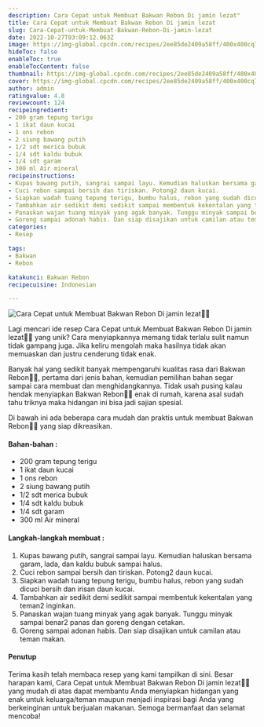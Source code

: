 ```yaml
---
description: Cara Cepat untuk Membuat Bakwan Rebon Di jamin lezat"
title: Cara Cepat untuk Membuat Bakwan Rebon Di jamin lezat
slug: Cara-Cepat-untuk-Membuat-Bakwan-Rebon-Di-jamin-lezat
date: 2022-10-27T03:09:12.063Z
image: https://img-global.cpcdn.com/recipes/2ee85de2409a58ff/400x400cq70/photo.jpg
hideToc: false
enableToc: true
enableTocContent: false
thumbnail: https://img-global.cpcdn.com/recipes/2ee85de2409a58ff/400x400cq70/photo.jpg
cover: https://img-global.cpcdn.com/recipes/2ee85de2409a58ff/400x400cq70/photo.jpg
author: admin
ratingvalue: 4.8
reviewcount: 124
recipeingredient:
- 200 gram tepung terigu
- 1 ikat daun kucai
- 1 ons rebon
- 2 siung bawang putih
- 1/2 sdt merica bubuk
- 1/4 sdt kaldu bubuk
- 1/4 sdt garam
- 300 ml Air mineral
recipeinstructions:
- Kupas bawang putih, sangrai sampai layu. Kemudian haluskan bersama garam, lada, dan kaldu bubuk sampai halus.
- Cuci rebon sampai bersih dan tiriskan. Potong2 daun kucai.
- Siapkan wadah tuang tepung terigu, bumbu halus, rebon yang sudah dicuci bersih dan irisan daun kucai.
- Tambahkan air sedikit demi sedikit sampai membentuk kekentalan yang teman2 inginkan.
- Panaskan wajan tuang minyak yang agak banyak. Tunggu minyak sampai benar2 panas dan goreng dengan cetakan.
- Goreng sampai adonan habis. Dan siap disajikan untuk camilan atau teman makan.
categories:
- Resep

tags:
- Bakwan
- Rebon

katakunci: Bakwan Rebon
recipecuisine: Indonesian

---
```


![Cara Cepat untuk Membuat Bakwan Rebon Di jamin lezat👩‍🍳](https://img-global.cpcdn.com/recipes/2ee85de2409a58ff/400x400cq70/photo.jpg)

Lagi mencari ide resep Cara Cepat untuk Membuat Bakwan Rebon Di jamin lezat👩‍🍳 yang unik? Cara menyiapkannya memang tidak terlalu sulit namun tidak gampang juga. Jika keliru mengolah maka hasilnya tidak akan memuaskan dan justru cenderung tidak enak.

Banyak hal yang sedikit banyak mempengaruhi kualitas rasa dari Bakwan Rebon👩‍🍳, pertama dari jenis bahan, kemudian pemilihan bahan segar sampai cara membuat dan menghidangkannya. Tidak usah pusing kalau hendak menyiapkan Bakwan Rebon👩‍🍳 enak di rumah, karena asal sudah tahu triknya maka hidangan ini bisa jadi sajian spesial.

Di bawah ini ada beberapa cara mudah dan praktis untuk membuat Bakwan Rebon👩‍🍳 yang siap dikreasikan.

<!--inarticleads1-->

#### Bahan-bahan :

- 200 gram tepung terigu
- 1 ikat daun kucai
- 1 ons rebon
- 2 siung bawang putih
- 1/2 sdt merica bubuk
- 1/4 sdt kaldu bubuk
- 1/4 sdt garam
- 300 ml Air mineral

<!--inarticleads2-->

#### Langkah-langkah membuat :

1. Kupas bawang putih, sangrai sampai layu. Kemudian haluskan bersama garam, lada, dan kaldu bubuk sampai halus.
1. Cuci rebon sampai bersih dan tiriskan. Potong2 daun kucai.
1. Siapkan wadah tuang tepung terigu, bumbu halus, rebon yang sudah dicuci bersih dan irisan daun kucai.
1. Tambahkan air sedikit demi sedikit sampai membentuk kekentalan yang teman2 inginkan.
1. Panaskan wajan tuang minyak yang agak banyak. Tunggu minyak sampai benar2 panas dan goreng dengan cetakan.
1. Goreng sampai adonan habis. Dan siap disajikan untuk camilan atau teman makan.

#### Penutup

Terima kasih telah membaca resep yang kami tampilkan di sini. Besar harapan kami, Cara Cepat untuk Membuat Bakwan Rebon Di jamin lezat👩‍🍳 yang mudah di atas dapat membantu Anda menyiapkan hidangan yang enak untuk keluarga/teman maupun menjadi inspirasi bagi Anda yang berkeinginan untuk berjualan makanan. Semoga bermanfaat dan selamat mencoba!